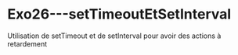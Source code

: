 # Exo26---setTimeoutEtSetInterval
Utilisation de setTimeout et de setInterval pour avoir des actions à retardement

